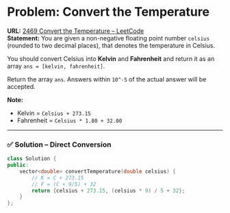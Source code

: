 # Problem: Convert the Temperature  

**URL:** [2469 Convert the Temperature – LeetCode](https://leetcode.com/problems/convert-the-temperature/description/?envType=problem-list-v2&envId=math)  
**Statement:** You are given a non-negative floating point number `celsius` (rounded to two decimal places), that denotes the temperature in Celsius.  

You should convert Celsius into **Kelvin** and **Fahrenheit** and return it as an array `ans = [kelvin, fahrenheit]`.  

Return the array `ans`. Answers within `10^-5` of the actual answer will be accepted.  

**Note:**  
- Kelvin = `Celsius + 273.15`  
- Fahrenheit = `Celsius * 1.80 + 32.00`  
---

### ✅ Solution – Direct Conversion  
```cpp
class Solution {
public:
    vector<double> convertTemperature(double celsius) {
        // K = C + 273.15
        // F = (C × 9/5) + 32
        return {celsius + 273.15, (celsius * 9) / 5 + 32};
    }
};
```